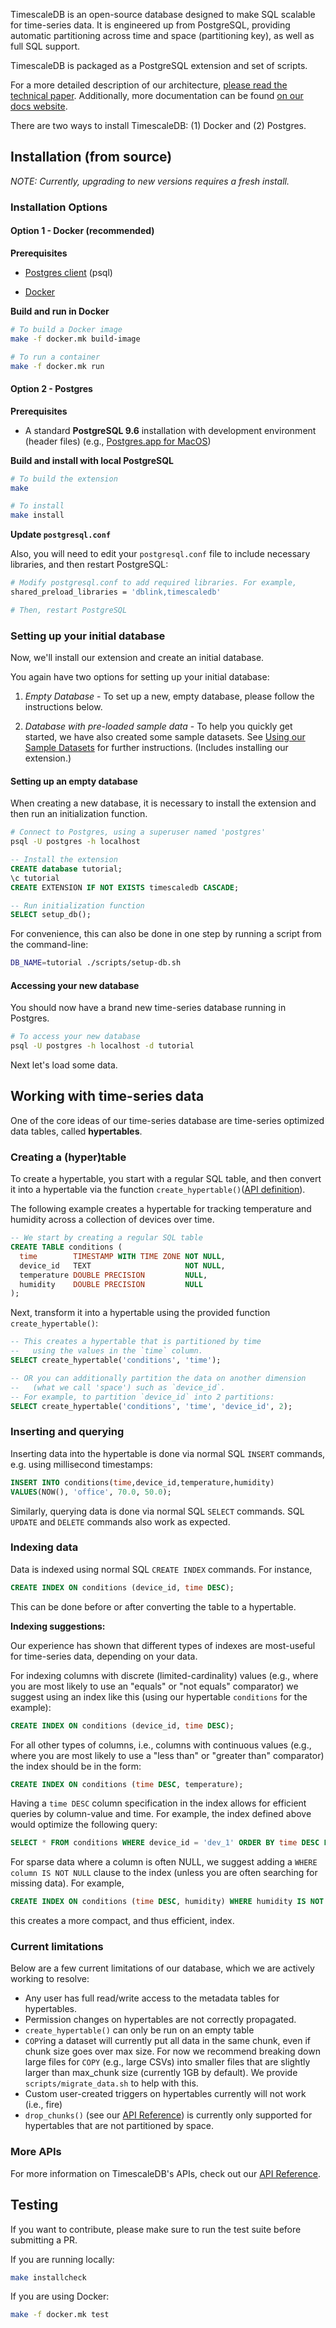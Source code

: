 TimescaleDB is an open-source database designed to make SQL scalable for
time-series data. It is engineered up from PostgreSQL, providing automatic
partitioning across time and space (partitioning key), as well as full
SQL support.

TimescaleDB is packaged as a PostgreSQL extension and set of scripts.

For a more detailed description of our architecture, [please read
the technical
paper](http://www.timescaledb.com/papers/timescaledb.pdf). Additionally,
more documentation can be
found [on our docs website](https://docs.timescaledb.com/).

There are two ways to install TimescaleDB: (1) Docker and (2) Postgres.

## Installation (from source)

_NOTE: Currently, upgrading to new versions requires a fresh install._

### Installation Options

#### Option 1 - Docker (recommended)

**Prerequisites**

- [Postgres client](https://wiki.postgresql.org/wiki/Detailed_installation_guides) (psql)

- [Docker](https://docs.docker.com/engine/installation/)

**Build and run in Docker**

```bash
# To build a Docker image
make -f docker.mk build-image

# To run a container
make -f docker.mk run
```

#### Option 2 - Postgres

**Prerequisites**

- A standard **PostgreSQL 9.6** installation with development environment (header files) (e.g., [Postgres.app for MacOS](https://postgresapp.com/))

**Build and install with local PostgreSQL**

```bash
# To build the extension
make

# To install
make install
```

**Update `postgresql.conf`**

Also, you will need to edit your `postgresql.conf` file to include
necessary libraries, and then restart PostgreSQL:
```bash
# Modify postgresql.conf to add required libraries. For example,
shared_preload_libraries = 'dblink,timescaledb'

# Then, restart PostgreSQL
```

### Setting up your initial database
Now, we'll install our extension and create an initial database.

You again have two options for setting up your initial database:

1. *Empty Database* - To set up a new, empty database, please follow the instructions below.

2. *Database with pre-loaded sample data* - To help you quickly get started, we have also created some sample datasets. See
[Using our Sample Datasets](docs/UsingSamples.md) for further instructions. (Includes installing our extension.)

#### Setting up an empty database

When creating a new database, it is necessary to install the extension and then run an initialization function.

```bash
# Connect to Postgres, using a superuser named 'postgres'
psql -U postgres -h localhost
```

```sql
-- Install the extension
CREATE database tutorial;
\c tutorial
CREATE EXTENSION IF NOT EXISTS timescaledb CASCADE;

-- Run initialization function
SELECT setup_db();
```

For convenience, this can also be done in one step by running a script from
the command-line:
```bash
DB_NAME=tutorial ./scripts/setup-db.sh
```

#### Accessing your new database
You should now have a brand new time-series database running in Postgres.

```bash
# To access your new database
psql -U postgres -h localhost -d tutorial
```

Next let's load some data.

## Working with time-series data

One of the core ideas of our time-series database are time-series optimized data tables, called **hypertables**.

### Creating a (hyper)table
To create a hypertable, you start with a regular SQL table, and then convert
it into a hypertable via the function
`create_hypertable()`([API definition](docs/API.md)).

The following example creates a hypertable for tracking
temperature and humidity across a collection of devices over time.

```sql
-- We start by creating a regular SQL table
CREATE TABLE conditions (
  time        TIMESTAMP WITH TIME ZONE NOT NULL,
  device_id   TEXT                     NOT NULL,
  temperature DOUBLE PRECISION         NULL,
  humidity    DOUBLE PRECISION         NULL
);
```

Next, transform it into a hypertable using the provided function
`create_hypertable()`:

```sql
-- This creates a hypertable that is partitioned by time
--   using the values in the `time` column.
SELECT create_hypertable('conditions', 'time');

-- OR you can additionally partition the data on another dimension
--   (what we call 'space') such as `device_id`.
-- For example, to partition `device_id` into 2 partitions:
SELECT create_hypertable('conditions', 'time', 'device_id', 2);
```

### Inserting and querying
Inserting data into the hypertable is done via normal SQL `INSERT` commands,
e.g. using millisecond timestamps:
```sql
INSERT INTO conditions(time,device_id,temperature,humidity)
VALUES(NOW(), 'office', 70.0, 50.0);
```

Similarly, querying data is done via normal SQL `SELECT` commands.
SQL `UPDATE` and `DELETE` commands also work as expected.

### Indexing data

Data is indexed using normal SQL `CREATE INDEX` commands. For instance,
```sql
CREATE INDEX ON conditions (device_id, time DESC);
```
This can be done before or after converting the table to a hypertable.

**Indexing suggestions:**

Our experience has shown that different types of indexes are most-useful for
time-series data, depending on your data.

For indexing columns with discrete (limited-cardinality) values (e.g., where you are most likely
  to use an "equals" or "not equals" comparator) we suggest using an index like this (using our hypertable `conditions` for the example):
```sql
CREATE INDEX ON conditions (device_id, time DESC);
```
For all other types of columns, i.e., columns with continuous values (e.g., where you are most likely to use a
"less than" or "greater than" comparator) the index should be in the form:
```sql
CREATE INDEX ON conditions (time DESC, temperature);
```
Having a `time DESC` column specification in the index allows for efficient queries by column-value and time. For example, the index defined above would optimize the following query:
```sql
SELECT * FROM conditions WHERE device_id = 'dev_1' ORDER BY time DESC LIMIT 10
```

For sparse data where a column is often NULL, we suggest adding a
`WHERE column IS NOT NULL` clause to the index (unless you are often
searching for missing data). For example,

```sql
CREATE INDEX ON conditions (time DESC, humidity) WHERE humidity IS NOT NULL;
```
this creates a more compact, and thus efficient, index.

### Current limitations
Below are a few current limitations of our database, which we are
actively working to resolve:

- Any user has full read/write access to the metadata tables for hypertables.
- Permission changes on hypertables are not correctly propagated.
- `create_hypertable()` can only be run on an empty table
- `COPY`ing a dataset will currently put all data in the same chunk, even if
chunk size goes over max size. For now we recommend breaking down large
files for `COPY` (e.g., large CSVs) into smaller files that are slightly
larger than max_chunk size (currently 1GB by default).
We provide `scripts/migrate_data.sh` to help with this.
- Custom user-created triggers on hypertables currently will not work (i.e.,
fire)
- `drop_chunks()` (see our [API Reference](docs/API.md)) is currently only
supported for hypertables that are not partitioned by space.

### More APIs
For more information on TimescaleDB's APIs, check out our
[API Reference](docs/API.md).

## Testing
If you want to contribute, please make sure to run the test suite before
submitting a PR.

If you are running locally:
```bash
make installcheck
```

If you are using Docker:
```bash
make -f docker.mk test
```
